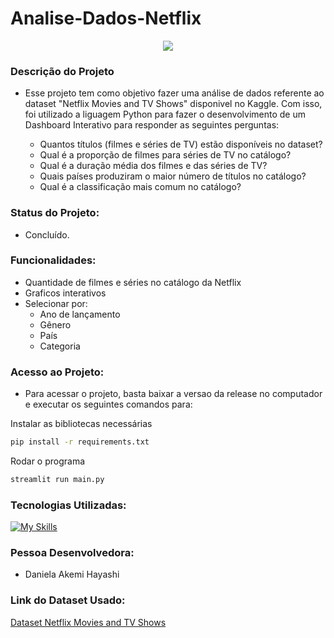 # Analise-Dados-Netflix

<div align="center">
    <img src="https://github.com/user-attachments/assets/b69535e0-852c-4652-8eca-ce95ee57baa9">
</div>

### Descrição do Projeto
- Esse projeto tem como objetivo fazer uma análise de dados referente ao dataset "Netflix Movies and TV Shows" disponivel no Kaggle. Com isso, foi utilizado a liguagem Python para fazer o desenvolvimento de um Dashboard Interativo para responder as seguintes perguntas:

    - Quantos títulos (filmes e séries de TV) estão disponíveis no dataset?
    - Qual é a proporção de filmes para séries de TV no catálogo?
    - Qual é a duração média dos filmes e das séries de TV?
    - Quais países produziram o maior número de títulos no catálogo?
    - Qual é a classificação mais comum no catálogo?

### Status do Projeto: 
- Concluído.

### Funcionalidades:
- Quantidade de filmes e séries no catálogo da Netflix
- Graficos interativos
- Selecionar por:
  - Ano de lançamento
  - Gênero
  - País
  - Categoria


### Acesso ao Projeto:
- Para acessar o projeto, basta baixar a versao da release no computador e executar os seguintes comandos para:

Instalar as bibliotecas necessárias
```sh
pip install -r requirements.txt
```

Rodar o programa
```sh
streamlit run main.py
```

### Tecnologias Utilizadas:

[![My Skills](https://skillicons.dev/icons?i=py,vscode)](https://skillicons.dev)

### Pessoa Desenvolvedora: 
- Daniela Akemi Hayashi

### Link do Dataset Usado:
[Dataset Netflix Movies and TV Shows](https://www.kaggle.com/datasets/anandshaw2001/netflix-movies-and-tv-shows)

